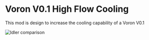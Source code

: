 # Voron V0.1 High Flow Cooling

This mod is design to increase the cooling capability of a Voron V0.1

![Idler comparison](IMG/cooling1.jpg)

